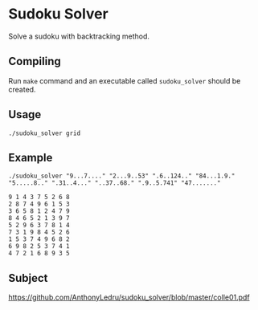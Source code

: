 # Sudoku Solver
Solve a sudoku with backtracking method.

## Compiling
Run `make` command and an executable called `sudoku_solver` should be created.

## Usage
```
./sudoku_solver grid
```

## Example

```
./sudoku_solver "9...7...." "2...9..53" ".6..124.." "84...1.9." "5.....8.." ".31..4..." "..37..68." ".9..5.741" "47......."

9 1 4 3 7 5 2 6 8
2 8 7 4 9 6 1 5 3
3 6 5 8 1 2 4 7 9
8 4 6 5 2 1 3 9 7
5 2 9 6 3 7 8 1 4
7 3 1 9 8 4 5 2 6
1 5 3 7 4 9 6 8 2
6 9 8 2 5 3 7 4 1
4 7 2 1 6 8 9 3 5
```
## Subject

https://github.com/AnthonyLedru/sudoku_solver/blob/master/colle01.pdf
